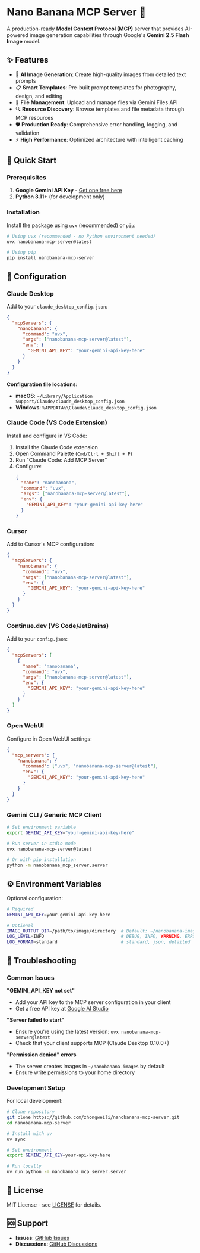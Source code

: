 # Nano Banana MCP Server 🍌

A production-ready **Model Context Protocol (MCP)** server that provides AI-powered image generation capabilities through Google's **Gemini 2.5 Flash Image** model.

## ✨ Features

- 🎨 **AI Image Generation**: Create high-quality images from detailed text prompts
- 📋 **Smart Templates**: Pre-built prompt templates for photography, design, and editing
- 📁 **File Management**: Upload and manage files via Gemini Files API
- 🔍 **Resource Discovery**: Browse templates and file metadata through MCP resources
- 🛡️ **Production Ready**: Comprehensive error handling, logging, and validation
- ⚡ **High Performance**: Optimized architecture with intelligent caching

## 🚀 Quick Start

### Prerequisites

1. **Google Gemini API Key** - [Get one free here](https://makersuite.google.com/app/apikey)
2. **Python 3.11+** (for development only)

### Installation

Install the package using `uvx` (recommended) or `pip`:

```bash
# Using uvx (recommended - no Python environment needed)
uvx nanobanana-mcp-server@latest

# Using pip
pip install nanobanana-mcp-server
```

## 🔧 Configuration

### Claude Desktop

Add to your `claude_desktop_config.json`:

```json
{
  "mcpServers": {
    "nanobanana": {
      "command": "uvx",
      "args": ["nanobanana-mcp-server@latest"],
      "env": {
        "GEMINI_API_KEY": "your-gemini-api-key-here"
      }
    }
  }
}
```

**Configuration file locations:**
- **macOS**: `~/Library/Application Support/Claude/claude_desktop_config.json`
- **Windows**: `%APPDATA%\Claude\claude_desktop_config.json`

### Claude Code (VS Code Extension)

Install and configure in VS Code:

1. Install the Claude Code extension
2. Open Command Palette (`Cmd/Ctrl + Shift + P`)
3. Run "Claude Code: Add MCP Server"
4. Configure:
   ```json
   {
     "name": "nanobanana",
     "command": "uvx",
     "args": ["nanobanana-mcp-server@latest"],
     "env": {
       "GEMINI_API_KEY": "your-gemini-api-key-here"
     }
   }
   ```

### Cursor

Add to Cursor's MCP configuration:

```json
{
  "mcpServers": {
    "nanobanana": {
      "command": "uvx",
      "args": ["nanobanana-mcp-server@latest"],
      "env": {
        "GEMINI_API_KEY": "your-gemini-api-key-here"
      }
    }
  }
}
```

### Continue.dev (VS Code/JetBrains)

Add to your `config.json`:

```json
{
  "mcpServers": [
    {
      "name": "nanobanana",
      "command": "uvx",
      "args": ["nanobanana-mcp-server@latest"],
      "env": {
        "GEMINI_API_KEY": "your-gemini-api-key-here"
      }
    }
  ]
}
```

### Open WebUI

Configure in Open WebUI settings:

```json
{
  "mcp_servers": {
    "nanobanana": {
      "command": ["uvx", "nanobanana-mcp-server@latest"],
      "env": {
        "GEMINI_API_KEY": "your-gemini-api-key-here"
      }
    }
  }
}
```

### Gemini CLI / Generic MCP Client

```bash
# Set environment variable
export GEMINI_API_KEY="your-gemini-api-key-here"

# Run server in stdio mode
uvx nanobanana-mcp-server@latest

# Or with pip installation
python -m nanobanana_mcp_server.server
```

## ⚙️ Environment Variables

Optional configuration:

```bash
# Required
GEMINI_API_KEY=your-gemini-api-key-here

# Optional
IMAGE_OUTPUT_DIR=/path/to/image/directory  # Default: ~/nanobanana-images
LOG_LEVEL=INFO                             # DEBUG, INFO, WARNING, ERROR
LOG_FORMAT=standard                        # standard, json, detailed
```

## 🐛 Troubleshooting

### Common Issues

**"GEMINI_API_KEY not set"**
- Add your API key to the MCP server configuration in your client
- Get a free API key at [Google AI Studio](https://makersuite.google.com/app/apikey)

**"Server failed to start"**
- Ensure you're using the latest version: `uvx nanobanana-mcp-server@latest`
- Check that your client supports MCP (Claude Desktop 0.10.0+)

**"Permission denied" errors**
- The server creates images in `~/nanobanana-images` by default
- Ensure write permissions to your home directory

### Development Setup

For local development:

```bash
# Clone repository
git clone https://github.com/zhongweili/nanobanana-mcp-server.git
cd nanobanana-mcp-server

# Install with uv
uv sync

# Set environment
export GEMINI_API_KEY=your-api-key-here

# Run locally
uv run python -m nanobanana_mcp_server.server
```

## 📄 License

MIT License - see [LICENSE](LICENSE) for details.

## 🆘 Support

- **Issues**: [GitHub Issues](https://github.com/zhongweili/nanobanana-mcp-server/issues)
- **Discussions**: [GitHub Discussions](https://github.com/zhongweili/nanobanana-mcp-server/discussions)

